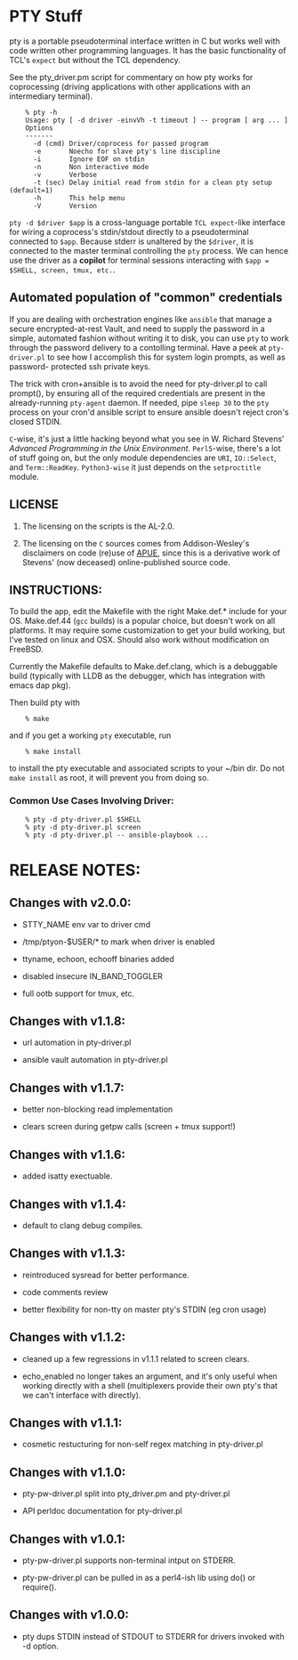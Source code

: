 # PTY Stuff

pty is a portable pseudoterminal interface written in C but works well with
code written other programming languages.  It has the basic functionality of
TCL's `expect` but without the TCL dependency.

See the pty_driver.pm script for commentary on how pty works for coprocessing
(driving applications with other applications with an intermediary terminal).

```
    % pty -h
    Usage: pty [ -d driver -einvVh -t timeout ] -- program [ arg ... ]
    Options
    -------
      -d (cmd) Driver/coprocess for passed program
      -e       Noecho for slave pty's line discipline
      -i       Ignore EOF on stdin
      -n       Non interactive mode
      -v       Verbose
      -t (sec) Delay initial read from stdin for a clean pty setup (default=1)
      -h       This help menu
      -V       Version
```

`pty -d $driver $app` is a cross-language portable `TCL expect`-like interface
for wiring a coprocess's stdin/stdout directly to a pseudoterminal connected to
`$app`.  Because stderr is unaltered by the `$driver`, it is connected to the
master terminal controlling the `pty` process. We can hence use the driver as
a **copilot** for terminal sessions interacting with `$app = $SHELL, screen,
tmux, etc.`.

## Automated population of "common" credentials

If you are dealing with orchestration engines like `ansible` that manage a
secure encrypted-at-rest Vault, and need to supply the password in a simple,
automated fashion without writing it to disk, you can use `pty` to work through
the password delivery to a contolling terminal.  Have a peek at `pty-driver.pl` to
see how I accomplish this for system login prompts, as well as password-
protected ssh private keys.

The trick with cron+ansible is to avoid the need for pty-driver.pl to call
prompt(), by ensuring all of the required credentials are present in the
already-running `pty-agent` daemon. If needed, pipe `sleep 30` to the `pty`
process on your cron'd ansible script to ensure ansible doesn't reject cron's
closed STDIN.

`C`-wise, it's just a little hacking beyond what you see in W. Richard Stevens'
_Advanced Programming in the Unix Environment_. `Perl5`-wise, there's a lot
of stuff going on, but the only module dependencies are `URI`, `IO::Select`,
and `Term::ReadKey`. `Python3-wise` it just depends on the `setproctitle` module.

## LICENSE

1. The licensing on the scripts is the AL-2.0.

2. The licensing on the `C` sources comes from Addison-Wesley's disclaimers on
code (re)use of [APUE](http://www.kohala.com/start/), since this is a derivative
work of Stevens' (now deceased) online-published source code.

## INSTRUCTIONS:

To build the app, edit the Makefile with the right Make.def.* include for
your OS. Make.def.44 (`gcc` builds) is a popular choice, but doesn't work
on all platforms.  It may require some customization to get your build
working, but I've tested on linux and OSX. Should also work without
modification on FreeBSD.

Currently the Makefile defaults to Make.def.clang, which is a debuggable build
(typically with LLDB as the debugger, which has integration with emacs dap pkg).

Then build pty with
```
    % make
```
and if you get a working `pty` executable, run
```
    % make install
```
to install the pty executable and associated scripts to your ~/bin dir.
Do not `make install` as root, it will prevent you from doing so.

### Common Use Cases Involving Driver:

```
    % pty -d pty-driver.pl $SHELL
    % pty -d pty-driver.pl screen
    % pty -d pty-driver.pl -- ansible-playbook ...
```


# RELEASE NOTES:


## Changes with v2.0.0:

- STTY_NAME env var to driver cmd

- /tmp/ptyon-$USER/* to mark when driver is enabled

- ttyname, echoon, echooff binaries added

- disabled insecure IN_BAND_TOGGLER

- full ootb support for tmux, etc.


## Changes with v1.1.8:

- url automation in pty-driver.pl

- ansible vault automation in pty-driver.pl


## Changes with v1.1.7:

- better non-blocking read implementation

- clears screen during getpw calls (screen + tmux support!)


## Changes with v1.1.6:

- added isatty exectuable.


## Changes with v1.1.4:

- default to clang debug compiles.


## Changes with v1.1.3:

- reintroduced sysread for better performance.

- code comments review

- better flexibility for non-tty on master pty's STDIN (eg cron usage)


## Changes with v1.1.2:

- cleaned up a few regressions in v1.1.1 related to screen clears.

- echo_enabled no longer takes an argument, and it's only useful when working
  directly with a shell (multiplexers provide their own pty's that we can't
  interface with directly).


## Changes with v1.1.1:

- cosmetic restucturing for non-self regex matching in pty-driver.pl


## Changes with v1.1.0:

- pty-pw-driver.pl split into pty_driver.pm and pty-driver.pl

- API perldoc documentation for pty-driver.pl


## Changes with v1.0.1:

- pty-pw-driver.pl supports non-terminal intput on STDERR.

- pty-pw-driver.pl can be pulled in as a perl4-ish lib using do() or require().


## Changes with v1.0.0:

- pty dups STDIN instead of STDOUT to STDERR for drivers invoked with -d option.
